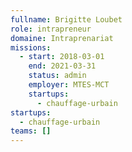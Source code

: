 ```yaml
---
fullname: Brigitte Loubet
role: intrapreneur
domaine: Intraprenariat
missions:
  - start: 2018-03-01
    end: 2021-03-31
    status: admin
    employer: MTES-MCT
    startups:
      - chauffage-urbain
startups:
  - chauffage-urbain
teams: []
---
```

